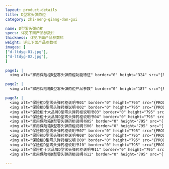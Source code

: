```yaml
---
layout: product-details
title: D型零头弹药柜
category: zhi-neng-qiang-dan-gui

name: D型零头弹药柜
specs: 详见下面产品参数栏
thickness: 详见下面产品参数栏
weight: 详见下面产品参数栏
images: [
["d-ltdyg-01.jpg"],
["d-ltdyg-02.jpg"],
]

page1: |
  <img alt="家用保险柜D型零头弹药柜功能特征" border="0" height="324" src="{PRODUCT_IMAGES}d-ltdyg-gn.jpg" width="538" />

page2: |
  <img alt="家用保险箱D型零头弹药柜产品参数" border="0" height="187" src="{PRODUCT_IMAGES}d-ltdyg-cpcs.jpg" width="538" />

page3: |
  <img alt="保险柜D型零头弹药柜说明书01" border="0" height="795" src="{PRODUCT_IMAGES}fg-sm01.jpg" width="538" /><br />
  <img alt="保险柜D型零头弹药柜说明书02" border="0" height="795" src="{PRODUCT_IMAGES}fg-sm02.jpg" width="538" /><br />
  <img alt="保险柜十大品牌D型零头弹药柜说明书03" border="0" height="795" src="{PRODUCT_IMAGES}fg-sm03.jpg" width="538" /><br />
  <img alt="保险柜十大品牌D型零头弹药柜说明书04" border="0" height="795" src="{PRODUCT_IMAGES}fg-sm04.jpg" width="538" /><br />
  <img alt="家用保险箱D型零头弹药柜说明书05" border="0" height="795" src="{PRODUCT_IMAGES}fg-sm05.jpg" width="538" /><br />
  <img alt="家用保险箱D型零头弹药柜说明书06" border="0" height="795" src="{PRODUCT_IMAGES}fg-sm06.jpg" width="538" /><br />
  <img alt="保险箱D型零头弹药柜说明书07" border="0" height="795" src="{PRODUCT_IMAGES}fg-sm07.jpg" width="538" /><br />
  <img alt="保险箱D型零头弹药柜说明书08" border="0" height="795" src="{PRODUCT_IMAGES}fg-sm08.jpg" width="538" /><br />
  <img alt="保险柜D型零头弹药柜说明书09" border="0" height="795" src="{PRODUCT_IMAGES}fg-sm09.jpg" width="538" /><br />
  <img alt="保险柜D型零头弹药柜说明书10" border="0" height="795" src="{PRODUCT_IMAGES}fg-sm10.jpg" width="538" /><br />
  <img alt="保险柜十大品牌D型零头弹药柜说明书11" border="0" height="795" src="{PRODUCT_IMAGES}fg-sm11.jpg" width="538" /><br />
  <img alt="家用保险柜D型零头弹药柜说明书12" border="0" height="795" src="{PRODUCT_IMAGES}fg-sm12.jpg" width="538" />

---
```

